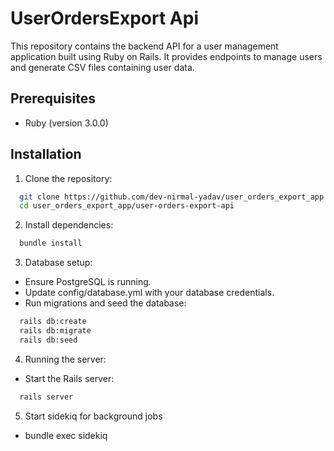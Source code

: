 # UserOrdersExport Api

This repository contains the backend API for a user management application built using Ruby on Rails. It provides endpoints to manage users and generate CSV files containing user data.

## Prerequisites

* Ruby (version 3.0.0)

## Installation

1. Clone the repository:

```bash
  git clone https://github.com/dev-nirmal-yadav/user_orders_export_app.git
  cd user_orders_export_app/user-orders-export-api
```

2. Install dependencies:

```bash
  bundle install
```

3. Database setup:

* Ensure PostgreSQL is running.
* Update config/database.yml with your database credentials.
* Run migrations and seed the database:

```bash
  rails db:create
  rails db:migrate
  rails db:seed
```

4. Running the server:

* Start the Rails server:
```bash
  rails server
```
5. Start sidekiq for background jobs
* bundle exec sidekiq